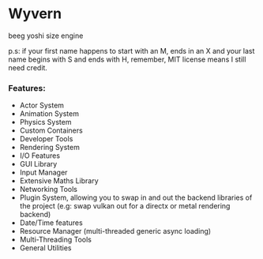 # Wyvern

beeg yoshi size engine

p.s: if your first name happens to start with an M, ends in an X and your last name begins with S and ends with H, remember, MIT license means I still need credit.

### Features:
 * Actor System
 * Animation System
 * Physics System
 * Custom Containers
 * Developer Tools
 * Rendering System
 * I/O Features
 * GUI Library
 * Input Manager
 * Extensive Maths Library
 * Networking Tools
 * Plugin System, allowing you to swap in and out the backend libraries of the project (e.g: swap vulkan out for a directx or metal rendering backend)
 * Date/Time features
 * Resource Manager (multi-threaded generic async loading)
 * Multi-Threading Tools
 * General Utilities
